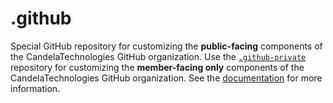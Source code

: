 # .github

Special GitHub repository for customizing the **public-facing** components of the CandelaTechnologies GitHub organization. Use the [`.github-private`](https://github.com/CandelaTechnologies/.github-private) repository for customizing the **member-facing only** components of the CandelaTechnologies GitHub organization. See the [documentation](https://docs.github.com/en/organizations/collaborating-with-groups-in-organizations/customizing-your-organizations-profile) for more information.